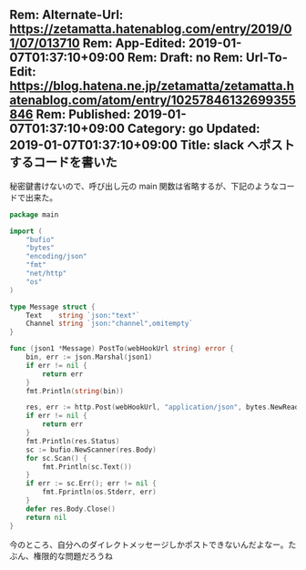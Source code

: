 Rem: Alternate-Url: https://zetamatta.hatenablog.com/entry/2019/01/07/013710
Rem: App-Edited: 2019-01-07T01:37:10+09:00
Rem: Draft: no
Rem: Url-To-Edit: https://blog.hatena.ne.jp/zetamatta/zetamatta.hatenablog.com/atom/entry/10257846132699355846
Rem: Published: 2019-01-07T01:37:10+09:00
Category: go
Updated: 2019-01-07T01:37:10+09:00
Title: slack へポストするコードを書いた
---
秘密鍵書けないので、呼び出し元の main 関数は省略するが、下記のようなコードで出来た。

```go
package main

import (
	"bufio"
	"bytes"
	"encoding/json"
	"fmt"
	"net/http"
	"os"
)

type Message struct {
	Text    string `json:"text"`
	Channel string `json:"channel",omitempty`
}

func (json1 *Message) PostTo(webHookUrl string) error {
	bin, err := json.Marshal(json1)
	if err != nil {
		return err
	}
	fmt.Println(string(bin))

	res, err := http.Post(webHookUrl, "application/json", bytes.NewReader(bin))
	if err != nil {
		return err
	}
	fmt.Println(res.Status)
	sc := bufio.NewScanner(res.Body)
	for sc.Scan() {
		fmt.Println(sc.Text())
	}
	if err := sc.Err(); err != nil {
		fmt.Fprintln(os.Stderr, err)
	}
	defer res.Body.Close()
	return nil
}
```

今のところ、自分へのダイレクトメッセージしかポストできないんだよなー。たぶん、権限的な問題だろうね
